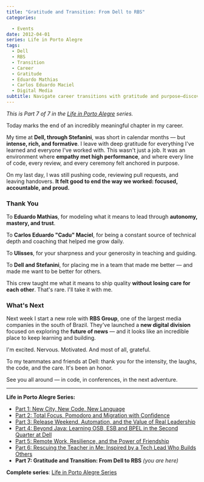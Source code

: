 ```yaml
---
title: "Gratitude and Transition: From Dell to RBS"
categories:

  - Events
date: 2012-04-01
series: Life in Porto Alegre
tags:
  - Dell
  - RBS
  - Transition
  - Career
  - Gratitude
  - Eduardo Mathias
  - Carlos Eduardo Maciel
  - Digital Media
subtitle: Navigate career transitions with gratitude and purpose—discover how meaningful work environments shape us, and why leaving well is as important as arriving strong
---
```


_This is Part 7 of 7 in the [Life in Porto Alegre](/en/series/life-in-porto-alegre/) series._

Today marks the end of an incredibly meaningful chapter in my career.

My time at **Dell, through Stefanini**, was short in calendar months — but **intense, rich, and formative**. I leave with deep gratitude for everything I've learned and everyone I've worked with. This wasn't just a job. It was an environment where **empathy met high performance**, and where every line of code, every review, and every ceremony felt anchored in purpose.

On my last day, I was still pushing code, reviewing pull requests, and leaving handovers. **It felt good to end the way we worked: focused, accountable, and proud.**

### Thank You

To **Eduardo Mathias**, for modeling what it means to lead through **autonomy, mastery, and trust**.

To **Carlos Eduardo "Cadu" Maciel**, for being a constant source of technical depth and coaching that helped me grow daily.

To **Ulisses**, for your sharpness and your generosity in teaching and guiding.

To **Dell and Stefanini**, for placing me in a team that made me better — and made me want to be better for others.

This crew taught me what it means to ship quality **without losing care for each other**. That's rare. I'll take it with me.

### What's Next

Next week I start a new role with **RBS Group**, one of the largest media companies in the south of Brazil. They've launched a **new digital division** focused on exploring the **future of news** — and it looks like an incredible place to keep learning and building.

I'm excited. Nervous. Motivated. And most of all, grateful.

To my teammates and friends at Dell: thank you for the intensity, the laughs, the code, and the care. It's been an honor.

See you all around — in code, in conferences, in the next adventure.

---

**Life in Porto Alegre Series:**

- [Part 1: New City, New Code, New Language](/en/posts/2010-11-15-primeira-semana-dell-porto-alegre/)
- [Part 2: Total Focus, Pomodoro and Migration with Confidence](/en/posts/2010-12-16-migracao-foco-pomodoro-dell/)
- [Part 3: Release Weekend, Automation, and the Value of Real Leadership](/en/posts/2011-01-30-final-de-semana-de-release-dell/)
- [Part 4: Beyond Java: Learning OSB, ESB and BPEL in the Second Quarter at Dell](/en/posts/2011-04-25-aprendizado-osb-esb-bpel-dell/)
- [Part 5: Remote Work, Resilience, and the Power of Friendship](/en/posts/2011-10-15-trabalho-remoto-resiliencia-e-amizade/)
- [Part 6: Rescuing the Teacher in Me: Inspired by a Tech Lead Who Builds Others](/en/posts/2011-12-20-resgatando-o-educador-em-mim/)
- **Part 7: Gratitude and Transition: From Dell to RBS** _(you are here)_

**Complete series**: [Life in Porto Alegre Series](/series/life-in-porto-alegre/)
